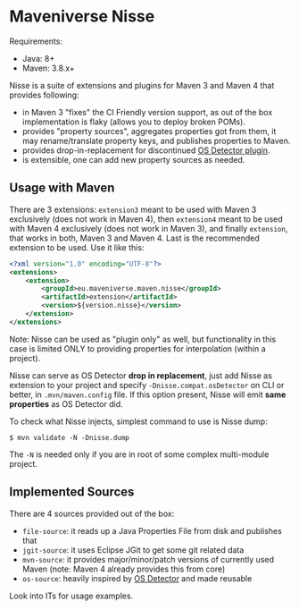 # Maveniverse Nisse

Requirements:
* Java: 8+
* Maven: 3.8.x+

Nisse is a suite of extensions and plugins for Maven 3 and Maven 4 that provides following:
* in Maven 3 "fixes" the CI Friendly version support, as out of the box implementation is flaky (allows you to deploy broken POMs).
* provides "property sources", aggregates properties got from them, it may rename/translate property keys, and publishes properties to Maven.
* provides drop-in-replacement for discontinued [OS Detector plugin](https://github.com/trustin/os-maven-plugin).
* is extensible, one can add new property sources as needed.

## Usage with Maven

There are 3 extensions: `extension3` meant to be used with Maven 3 exclusively (does not work in Maven 4), then
`extension4` meant to be used with Maven 4 exclusively (does not work in Maven 3), and finally `extension`, that
works in both, Maven 3 and Maven 4. Last is the recommended extension to be used. Use it like this:

```xml
<?xml version="1.0" encoding="UTF-8"?>
<extensions>
    <extension>
        <groupId>eu.maveniverse.maven.nisse</groupId>
        <artifactId>extension</artifactId>
        <version>${version.nisse}</version>
    </extension>
</extensions>
```

Note: Nisse can be used as "plugin only" as well, but functionality in this case is limited ONLY to providing 
properties for interpolation (within a project).

Nisse can serve as OS Detector **drop in replacement**, just add Nisse as extension to your project and
specify `-Dnisse.compat.osDetector` on CLI or better, in `.mvn/maven.config` file. If this option present, 
Nisse will emit **same properties** as OS Detector did.

To check what Nisse injects, simplest command to use is Nisse dump:

```
$ mvn validate -N -Dnisse.dump
```

The `-N` is needed only if you are in root of some complex multi-module project.

## Implemented Sources

There are 4 sources provided out of the box:
* `file-source`: it reads up a Java Properties File from disk and publishes that
* `jgit-source`: it uses Eclipse JGit to get some git related data
* `mvn-source`: it provides major/minor/patch versions of currently used Maven (note: Maven 4 already provides this from core)
* `os-source`: heavily inspired by [OS Detector](https://github.com/trustin/os-maven-plugin) and made reusable

Look into ITs for usage examples.
